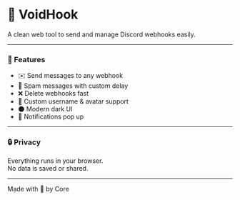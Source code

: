 # 🌌 VoidHook

A clean web tool to send and manage Discord webhooks easily.

---

### 🚀 Features

- ✉️ Send messages to any webhook  
- 🔁 Spam messages with custom delay  
- ❌ Delete webhooks fast  
- 👤 Custom username & avatar support  
- 🌑 Modern dark UI  
- 🔔 Notifications pop up

---

### 🔒 Privacy

Everything runs in your browser.  
No data is saved or shared.

---

Made with 💜 by Core
